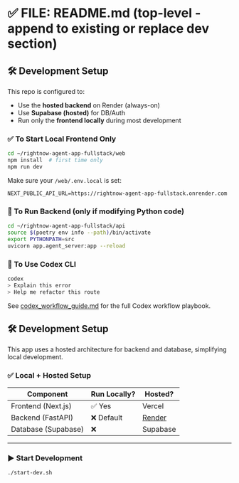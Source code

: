 # ✅ FILE: README.md (top-level - append to existing or replace dev section)
## 🛠 Development Setup

This repo is configured to:
- Use the **hosted backend** on Render (always-on)
- Use **Supabase (hosted)** for DB/Auth
- Run only the **frontend locally** during most development

### ✅ To Start Local Frontend Only
```bash
cd ~/rightnow-agent-app-fullstack/web
npm install  # first time only
npm run dev
```

Make sure your `/web/.env.local` is set:
```
NEXT_PUBLIC_API_URL=https://rightnow-agent-app-fullstack.onrender.com
```

### 🧪 To Run Backend (only if modifying Python code)
```bash
cd ~/rightnow-agent-app-fullstack/api
source $(poetry env info --path)/bin/activate
export PYTHONPATH=src
uvicorn app.agent_server:app --reload
```

### 🤖 To Use Codex CLI
```bash
codex
> Explain this error
> Help me refactor this route
```
See [codex_workflow_guide.md](./codex/codex_workflow_guide.md) for the full Codex workflow playbook.

## 🛠 Development Setup

This app uses a hosted architecture for backend and database, simplifying local development.

### ✅ Local + Hosted Setup
| Component     | Run Locally? | Hosted?                              |
|---------------|--------------|---------------------------------------|
| Frontend (Next.js) | ✅ Yes       | Vercel                              |
| Backend (FastAPI)  | ❌ Default  | [Render](https://rightnow-agent-app-fullstack.onrender.com) |
| Database (Supabase) | ❌         | Supabase                            |

---

### ▶️ Start Development

```bash
./start-dev.sh